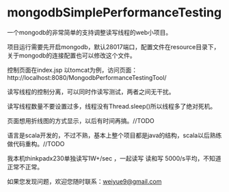 mongodbSimplePerformanceTesting
===============================


一个mongodb的非常简单的支持调整读写线程的web小项目。

项目运行需要先开启mongodb，默认28017端口，配置文件在resource目录下，关于mongodb的连接配置也可以修改这个文件。

控制页面在index.jsp 
以tomcat为例，访问页面：
http://localhost:8080/MongodbPerformanceTestingTool/

读写线程的控制分离，可以同时作读写测试，两者之间无干扰。

读写线程数量不要设置过多，线程没有Thread.sleep()所以线程多了绝对死机。

页面想用折线图的方式显示，以后有时间再搞。//TODO

语言是scala开发的，不过不熟，基本上整个项目都是java的结构，scala以后熟练做代码重构。//TODO

我本机thinkpadx230单独读写1W+/sec ，一起读写 读和写 5000/s平均，不知道正常不正常。

如果您发现问题，欢迎您随时联系：weiyue9@gmail.com
